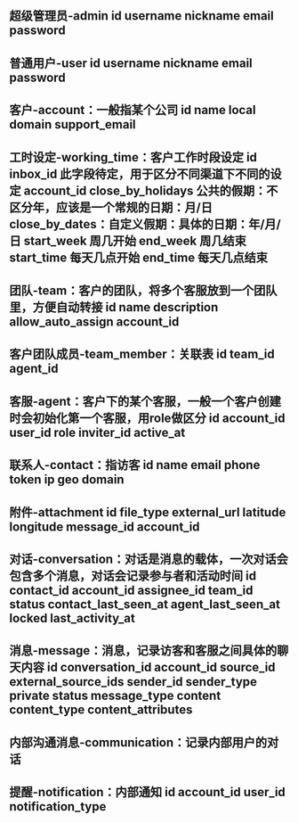 超级管理员-admin
id
username
nickname
email
password
---------------------------------
普通用户-user
id
username
nickname
email
password
---------------------------------
客户-account：一般指某个公司
id
name
local
domain
support_email
---------------------------------
工时设定-working_time：客户工作时段设定
id
inbox_id 此字段待定，用于区分不同渠道下不同的设定
account_id
close_by_holidays 公共的假期：不区分年，应该是一个常规的日期：月/日
close_by_dates：自定义假期：具体的日期：年/月/日
start_week 周几开始
end_week 周几结束
start_time 每天几点开始
end_time 每天几点结束
---------------------------------
团队-team：客户的团队，将多个客服放到一个团队里，方便自动转接
id
name
description
allow_auto_assign
account_id
---------------------------------
客户团队成员-team_member：关联表
id
team_id
agent_id
---------------------------------
客服-agent：客户下的某个客服，一般一个客户创建时会初始化第一个客服，用role做区分
id
account_id
user_id
role
inviter_id
active_at
---------------------------------
联系人-contact：指访客
id
name
email
phone
token
ip
geo
domain
---------------------------------
附件-attachment
id
file_type
external_url
latitude
longitude
message_id
account_id
---------------------------------
对话-conversation：对话是消息的载体，一次对话会包含多个消息，对话会记录参与者和活动时间
id
contact_id
account_id
assignee_id
team_id
status
contact_last_seen_at
agent_last_seen_at
locked
last_activity_at
---------------------------------
消息-message：消息，记录访客和客服之间具体的聊天内容
id
conversation_id
account_id
source_id
external_source_ids
sender_id
sender_type
private
status
message_type
content
content_type
content_attributes
---------------------------------
内部沟通消息-communication：记录内部用户的对话
---------------------------------
提醒-notification：内部通知
id
account_id
user_id
notification_type
---------------------------------